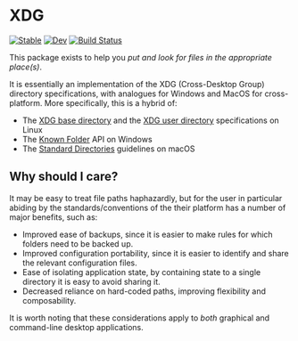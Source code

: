 # XDG

[![Stable](https://img.shields.io/badge/docs-stable-blue.svg)](https://tecosaur.github.io/XDG.jl/stable/)
[![Dev](https://img.shields.io/badge/docs-dev-blue.svg)](https://tecosaur.github.io/XDG.jl/dev/)
[![Build Status](https://github.com/tecosaur/XDG.jl/actions/workflows/CI.yml/badge.svg?branch=main)](https://github.com/tecosaur/XDG.jl/actions/workflows/CI.yml?query=branch%3Amain)

This package exists to help you *put and look for files in the appropriate place(s)*.

It is essentially an implementation of the XDG (Cross-Desktop Group) directory
specifications, with analogues for Windows and MacOS for cross-platform. More
specifically, this is a hybrid of:
- The [XDG base directory](https://standards.freedesktop.org/basedir-spec/basedir-spec-latest.html) and the [XDG user directory](https://www.freedesktop.org/wiki/Software/xdg-user-dirs/) specifications on Linux
- The [Known Folder](https://msdn.microsoft.com/en-us/library/windows/desktop/dd378457.aspx) API on Windows
- The [Standard Directories](https://developer.apple.com/library/content/documentation/FileManagement/Conceptual/FileSystemProgrammingGuide/FileSystemOverview/FileSystemOverview.html#//apple_ref/doc/uid/TP40010672-CH2-SW6) guidelines on macOS

## Why should I care?

It may be easy to treat file paths haphazardly, but for the user in particular
abiding by the standards/conventions of the their platform has a number of major
benefits, such as:

- Improved ease of backups, since it is easier to make rules for which folders need to be backed up.
- Improved configuration portability, since it is easier to identify and share the relevant configuration files.
- Ease of isolating application state, by containing state to a single directory it is easy to avoid sharing it.
- Decreased reliance on hard-coded paths, improving flexibility and composability.

It is worth noting that these considerations apply to *both* graphical and
command-line desktop applications.
